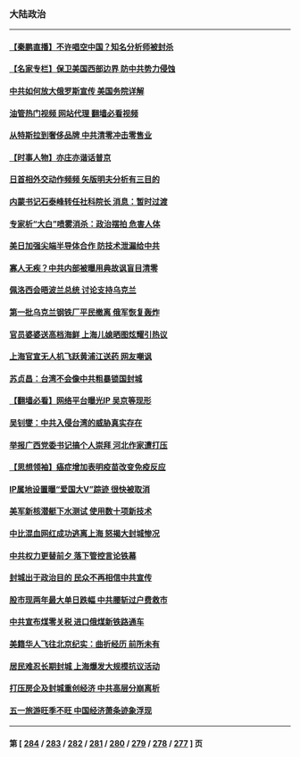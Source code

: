 ### 大陆政治
---
#### [【秦鹏直播】不许唱空中国？知名分析师被封杀](../../pages/ncid277/n13725611.md?05030845) 
#### [【名家专栏】保卫美国西部边界 防中共势力侵蚀](../../pages/ncid277/n13725525.md?05030845) 
#### [中共如何放大俄罗斯宣传 美国务院详解](../../pages/ncid277/n13725728.md?05030845) 
#### [油管热门视频 网站代理 翻墙必看视频](http://209.222.30.114:81/youtube.html?05030845)
#### [从特斯拉到奢侈品牌 中共清零冲击零售业](../../pages/ncid277/n13725698.md?05030845) 
#### [【时事人物】亦庄亦谐话普京](../../pages/ncid277/n13717062.md?05030845) 
#### [日首相外交动作频频 矢版明夫分析有三目的](../../pages/ncid277/n13725662.md?05030845) 
#### [内蒙书记石泰峰转任社科院长 消息：暂时过渡](../../pages/ncid277/n13725263.md?05030845) 
#### [专家析“大白”喷雾消杀：政治摆拍 危害人体](../../pages/ncid277/n13725685.md?05030845) 
#### [美日加强尖端半导体合作 防技术泄漏给中共](../../pages/ncid277/n13725683.md?05030845) 
#### [寡人无疾？中共内部被曝用典故讽盲目清零](../../pages/ncid277/n13725594.md?05030845) 
#### [佩洛西会晤波兰总统 讨论支持乌克兰](../../pages/ncid277/n13725544.md?05030845) 
#### [第一批乌克兰钢铁厂平民撤离 俄军恢复轰炸](../../pages/ncid277/n13725476.md?05030845) 
#### [官员婆婆送高档海鲜 上海儿媳晒图炫耀引热议](../../pages/ncid277/n13725474.md?05030845) 
#### [上海官宣无人机飞跃黄浦江送药 网友嘲讽](../../pages/ncid277/n13725468.md?05030845) 
#### [苏贞昌：台湾不会像中共粗暴锁国封城](../../pages/ncid277/n13725338.md?05030845) 
#### [【翻墙必看】网络平台曝光IP 吴京等现形](../../pages/ncid277/n13725167.md?05030845) 
#### [吴钊燮：中共入侵台湾的威胁真实存在](../../pages/ncid277/n13725145.md?05030845) 
#### [举报广西党委书记搞个人崇拜 河北作家遭打压](../../pages/ncid277/n13725142.md?05030845) 
#### [【思想领袖】癌症增加表明疫苗改变免疫反应](../../pages/ncid277/n13723598.md?05030845) 
#### [IP属地设置曝“爱国大V”踪迹 很快被取消](../../pages/ncid277/n13724963.md?05030845) 
#### [美军新核潜艇下水测试  使用数十项新技术](../../pages/ncid277/n13724976.md?05030845) 
#### [中比混血网红成功逃离上海 怒揭大封城惨况](../../pages/ncid277/n13724927.md?05030845) 
#### [中共权力更替前夕 落下管控言论铁幕](../../pages/ncid277/n13724847.md?05030845) 
#### [封城出于政治目的 民众不再相信中共宣传](../../pages/ncid277/n13724844.md?05030845) 
#### [股市现两年最大单日跌幅 中共腰斩过户费救市](../../pages/ncid277/n13724837.md?05030845) 
#### [中共宣布煤零关税 进口俄煤新铁路通车](../../pages/ncid277/n13724873.md?05030845) 
#### [美籍华人飞往北京纪实：曲折经历 前所未有](../../pages/ncid277/n13724892.md?05030845) 
#### [居民难忍长期封城 上海爆发大规模抗议活动](../../pages/ncid277/n13724894.md?05030845) 
#### [打压房企及封城重创经济 中共高层分崩离析](../../pages/ncid277/n13724872.md?05030845) 
#### [五一旅游旺季不旺 中国经济萧条迹象浮现](../../pages/ncid277/n13724856.md?05030845) 

---
#### 第 [ [284](./284.md?05030845) / [283](./283.md?05030845) / [282](./282.md?05030845) / [281](./281.md?05030845) / [280](./280.md?05030845) / [279](./279.md?05030845) / [278](./278.md?05030845) / [277](./277.md?05030845) ] 页
